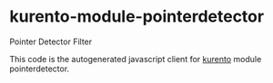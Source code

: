 kurento-module-pointerdetector
============
Pointer Detector Filter

This code is the autogenerated javascript client for [kurento] module pointerdetector.

[kurento]: http://www.kurento.org
